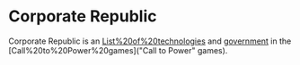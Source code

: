 # Corporate Republic

Corporate Republic is an [List%20of%20technologies](advance) and [government](government) in the [Call%20to%20Power%20games]("Call to Power" games).